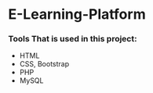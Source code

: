 # E-Learning-Platform

### Tools That is used in this project:

- HTML
- CSS, Bootstrap
- PHP
- MySQL